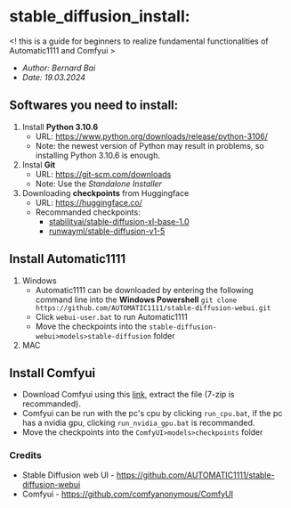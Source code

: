 # stable_diffusion_install: 
   <! this is a guide for beginners to realize fundamental functionalities of Automatic1111 and Comfyui >
   - *Author: Bernard Bai*
   - *Date: 19.03.2024*

## Softwares you need to install:
1. Install **Python 3.10.6**
   + URL: https://www.python.org/downloads/release/python-3106/
   + Note: the newest version of Python may result in problems, so installing Python 3.10.6 is enough.
2. Instal **Git**
   + URL: https://git-scm.com/downloads 
   + Note: Use the *Standalone Installer*
3. Downloading **checkpoints** from Huggingface
   + URL: https://huggingface.co/
   + Recommanded checkpoints:
      * [stabilityai/stable-diffusion-xl-base-1.0](https://huggingface.co/stabilityai/stable-diffusion-xl-base-1.0)
      * [runwayml/stable-diffusion-v1-5](https://huggingface.co/runwayml/stable-diffusion-v1-5)  

## Install Automatic1111
1. Windows
   + Automatic1111 can be downloaded by entering the following command line into the **Windows Powershell**
   `git clone https://github.com/AUTOMATIC1111/stable-diffusion-webui.git`
   + Click `webui-user.bat` to run Automatic1111
   + Move the checkpoints into the `stable-diffusion-webui>models>stable-diffusion` folder
2. MAC

## Install Comfyui
   + Download Comfyui using this [link](https://github.com/comfyanonymous/ComfyUI/releases/download/latest/ComfyUI_windows_portable_nvidia_cu121_or_cpu.7z), extract the file (7-zip is recommanded).
   + Comfyui can be run with the pc's cpu by clicking `run_cpu.bat`, if the pc has a nvidia gpu, clicking `run_nvidia_gpu.bat` is recommanded.
   + Move the checkpoints into the `ComfyUI>models>checkpoints` folder


### Credits
   - Stable Diffusion web UI - https://github.com/AUTOMATIC1111/stable-diffusion-webui
   - Comfyui - https://github.com/comfyanonymous/ComfyUI
